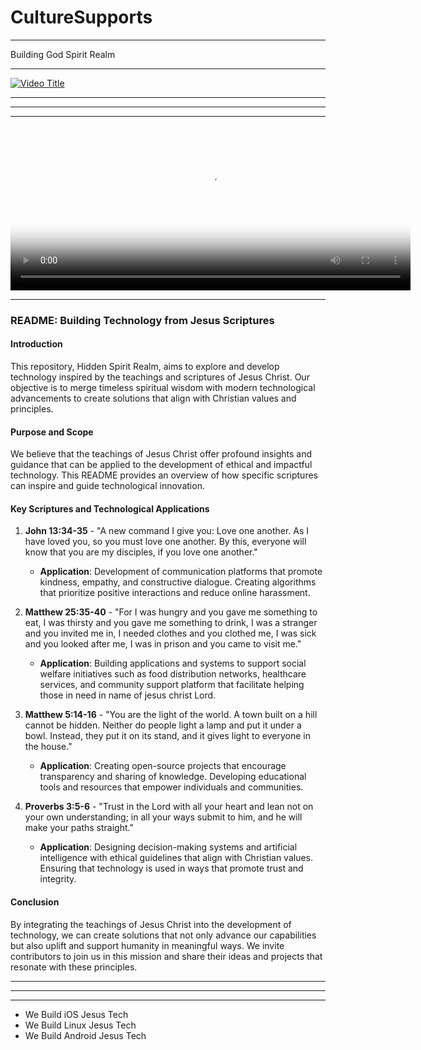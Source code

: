 # CultureSupports

----------


Building God Spirit Realm


-------------

[![Video Title](https://img.youtube.com/vi/ReI_iw320Gw/0.jpg)](https://youtu.be/ReI_iw320Gw?si=uEdUatzNhplwxmR7)


-------------------

-------------------

-------------------
<!DOCTYPE html>
<html lang="en">
<head>
  <meta charset="UTF-8">
  <meta name="viewport" content="width=device-width, initial-scale=1.0">
  <title>Video.js Example</title>
  <!-- Video.js CSS -->
  <link href="https://vjs.zencdn.net/7.14.3/video-js.css" rel="stylesheet" />
</head>
<body>
  <video
    id="my-video"
    class="video-js"
    controls
    preload="auto"
    width="640"
    height="264"
    poster="MY_VIDEO_POSTER.jpg"
    data-setup="{}"
  >
    <source src="MY_VIDEO.mp4" type="video/mp4" />
    <source src="MY_VIDEO.webm" type="video/webm" />
    <p class="vjs-no-js">
      To view this video please enable JavaScript, and consider upgrading to a
      web browser that
      <a href="https://videojs.com/html5-video-support/" target="_blank"
        >supports HTML5 video</a
      >
    </p>
  </video>

  <!-- Video.js JavaScript -->
  <script src="https://vjs.zencdn.net/7.14.3/video.min.js"></script>
</body>
</html>

-------------------




### README: Building Technology from Jesus Scriptures

#### Introduction
This repository, Hidden Spirit Realm, aims to explore and develop technology inspired by the teachings and scriptures of Jesus Christ. Our objective is to merge timeless spiritual wisdom with modern technological advancements to create solutions that align with Christian values and principles.

#### Purpose and Scope
We believe that the teachings of Jesus Christ offer profound insights and guidance that can be applied to the development of ethical and impactful technology. This README provides an overview of how specific scriptures can inspire and guide technological innovation.

#### Key Scriptures and Technological Applications

1. **John 13:34-35** - "A new command I give you: Love one another. As I have loved you, so you must love one another. By this, everyone will know that you are my disciples, if you love one another."
   - **Application**: Development of communication platforms that promote kindness, empathy, and constructive dialogue. Creating algorithms that prioritize positive interactions and reduce online harassment.

2. **Matthew 25:35-40** - "For I was hungry and you gave me something to eat, I was thirsty and you gave me something to drink, I was a stranger and you invited me in, I needed clothes and you clothed me, I was sick and you looked after me, I was in prison and you came to visit me."
   - **Application**: Building applications and systems to support social welfare initiatives such as food distribution networks, healthcare services, and community support platform that facilitate helping those in need in name of jesus christ Lord.

3. **Matthew 5:14-16** - "You are the light of the world. A town built on a hill cannot be hidden. Neither do people light a lamp and put it under a bowl. Instead, they put it on its stand, and it gives light to everyone in the house."
   - **Application**: Creating open-source projects that encourage transparency and sharing of knowledge. Developing educational tools and resources that empower individuals and communities.

4. **Proverbs 3:5-6** - "Trust in the Lord with all your heart and lean not on your own understanding; in all your ways submit to him, and he will make your paths straight."
   - **Application**: Designing decision-making systems and artificial intelligence with ethical guidelines that align with Christian values. Ensuring that technology is used in ways that promote trust and integrity.

#### Conclusion
By integrating the teachings of Jesus Christ into the development of technology, we can create solutions that not only advance our capabilities but also uplift and support humanity in meaningful ways. We invite contributors to join us in this mission and share their ideas and projects that resonate with these principles.

---





-------------
--------------

- We Build iOS Jesus Tech
- We Build Linux Jesus Tech
- We Build Android Jesus Tech











